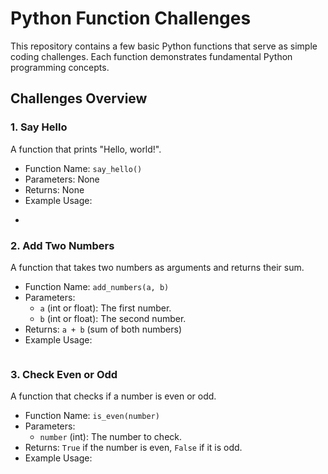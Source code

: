 # Python Function Challenges

This repository contains a few basic Python functions that serve as simple coding challenges. Each function demonstrates fundamental Python programming concepts.

## Challenges Overview

### 1. **Say Hello**
   A function that prints "Hello, world!".
   - Function Name: `say_hello()`
   - Parameters: None
   - Returns: None
   - Example Usage:
   -  ```python


### 2. **Add Two Numbers**
   A function that takes two numbers as arguments and returns their sum.
   - Function Name: `add_numbers(a, b)`
   - Parameters: 
     - `a` (int or float): The first number.
     - `b` (int or float): The second number.
   - Returns: `a + b` (sum of both numbers)
   - Example Usage:
     ```python

### 3. **Check Even or Odd**
   A function that checks if a number is even or odd.
   - Function Name: `is_even(number)`
   - Parameters:
     - `number` (int): The number to check.
   - Returns: `True` if the number is even, `False` if it is odd.
   - Example Usage:
     ```python